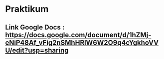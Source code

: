 # Praktikum

## Link Google Docs : https://docs.google.com/document/d/1hZMj-eNiP48Af_vFig2nSMhHRlW6W2O9q4cYgkhoVVU/edit?usp=sharing